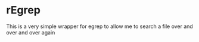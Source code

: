 # rEgrep
This is a very simple wrapper for egrep to allow me to search a file over and over and over again
